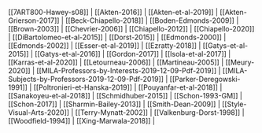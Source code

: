  [[7ART800-Hawey-s08]] |  [[Akten-2016]] |  [[Akten-et-al-2019]] |  [[Akten-Grierson-2017]] |  [[Beck-Chiapello-2018]] |  [[Boden-Edmonds-2009]] |  [[Brown-2003]] |  [[Chevrier-2006]] |  [[Chiapello-2012]] |  [[Chiapello-2020]] |  [[DiBartolomeo-et-al-2015]] |  [[Dorst-2015]] |  [[Edmonds-2000]] |  [[Edmonds-2002]] |  [[Esser-et-al-2019]] |  [[Ezratty-2018]] |  [[Gatys-et-al-2015]] |  [[Gatys-et-al-2016]] |  [[Gordon-2017]] |  [[Isola-et-al-2017]] |  [[Karras-et-al-2020]] |  [[Letourneau-2006]] |  [[Martineau-2005]] |  [[Meury-2020]] |  [[MILA-Professors-by-Interests-2019-12-09-Pdf-2019]] |  [[MILA-Subjects-by-Professors-2019-12-09-Pdf-2019]] |  [[Parker-Deregowski-1991]] |  [[Poltronieri-et-Hanska-2019]] |  [[Pouyanfar-et-al-2018]] |  [[Sanakoyeu-et-al-2018]] |  [[Schmidhuber-2015]] |  [[Schon-1993-GM]] |  [[Schon-2017]] |  [[Sharmin-Bailey-2013]] |  [[Smith-Dean-2009]] |  [[Style-Visual-Arts-2020]] |  [[Terry-Mynatt-2002]] |  [[Valkenburg-Dorst-1998]] |  [[Woodfield-1994]] |  [[Xing-Marwala-2018]] | 